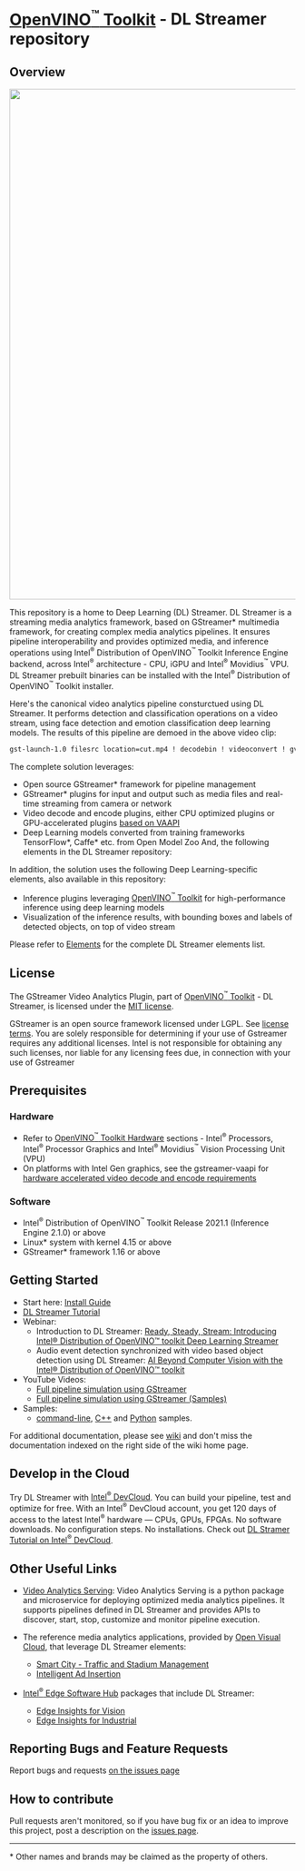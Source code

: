 # [OpenVINO<sup>&#8482;</sup> Toolkit](https://software.intel.com/en-us/openvino-toolkit) - DL Streamer repository

## Overview
<div align="center"><img src="intro.gif" width=900/></div>

This repository is a home to Deep Learning (DL) Streamer. DL Streamer is a streaming media analytics framework, based on GStreamer* multimedia framework, for creating complex media analytics pipelines. It ensures pipeline interoperability and provides optimized media, and inference operations using Intel<sup>®</sup> Distribution of OpenVINO<sup>™</sup> Toolkit Inference Engine backend, across Intel<sup>®</sup> architecture - CPU, iGPU and Intel<sup>®</sup> Movidius<sup>™</sup> VPU. DL Streamer prebuilt binaries can be installed with the Intel<sup>®</sup> Distribution of OpenVINO<sup>™</sup> Toolkit installer.

Here's the canonical video analytics pipeline consturctued using DL Streamer. It performs detection and classification operations on a video stream, using face detection and emotion classification deep learning models. The results of this pipeline are demoed in the above video clip:
```sh
gst-launch-1.0 filesrc location=cut.mp4 ! decodebin ! videoconvert ! gvadetect model=face-detection-adas-0001.xml ! gvaclassify model=emotions-recognition-retail-0003.xml model-proc=emotions-recognition-retail-0003.json ! gvawatermark ! xvimagesink sync=false
```

The complete solution leverages:
* Open source GStreamer* framework for pipeline management
* GStreamer* plugins for input and output such as media files and real-time streaming from camera or network
* Video decode and encode plugins, either CPU optimized plugins or GPU-accelerated plugins [based on VAAPI](https://github.com/GStreamer/gstreamer-vaapi)
* Deep Learning models converted from training frameworks TensorFlow*, Caffe* etc. from Open Model Zoo
And, the following elements in the DL Streamer repository:

In addition, the solution uses the following Deep Learning-specific elements, also available in this repository:
* Inference plugins leveraging [OpenVINO<sup>&#8482;</sup> Toolkit](https://software.intel.com/en-us/openvino-toolkit) for high-performance inference using deep learning models
* Visualization of the inference results, with bounding boxes and labels of detected objects, on top of video stream

Please refer to [Elements](https://github.com/openvinotoolkit/dlstreamer_gst/wiki/Elements) for the complete DL Streamer elements list.


## License
The GStreamer Video Analytics Plugin, part of [OpenVINO<sup>&#8482;</sup> Toolkit](https://software.intel.com/en-us/openvino-toolkit) - DL Streamer, is licensed under the [MIT license](LICENSE).

GStreamer is an open source framework licensed under LGPL. See [license terms](https://gstreamer.freedesktop.org/documentation/frequently-asked-questions/licensing.html?gi-language=c). You are solely responsible for determining if your use of Gstreamer requires any additional licenses.  Intel is not responsible for obtaining any such licenses, nor liable for any licensing fees due, in connection with your use of Gstreamer

## Prerequisites
### Hardware
* Refer to [OpenVINO<sup>™</sup> Toolkit Hardware](https://software.intel.com/content/www/us/en/develop/tools/openvino-toolkit/hardware.html) sections - Intel<sup>®</sup> Processors, Intel<sup>®</sup> Processor Graphics and Intel<sup>®</sup> Movidius<sup>™</sup> Vision Processing Unit (VPU)
* On platforms with Intel Gen graphics, see the gstreamer-vaapi for [hardware accelerated video decode and encode requirements](https://github.com/GStreamer/gstreamer-vaapi)

### Software
* Intel<sup>®</sup> Distribution of OpenVINO<sup>&#8482;</sup> Toolkit Release 2021.1 (Inference Engine 2.1.0) or above
* Linux* system with kernel 4.15 or above
* GStreamer* framework 1.16 or above

## Getting Started
* Start here: [Install Guide](https://github.com/openvinotoolkit/dlstreamer_gst/wiki/Install-Guide)
* [DL Streamer Tutorial](https://github.com/openvinotoolkit/dlstreamer_gst/wiki/GStreamer%20Video%20Analytics%20Tutorial)
* Webinar:
    * Introduction to DL Streamer: [Ready, Steady, Stream: Introducing Intel® Distribution of OpenVINO™ toolkit Deep Learning Streamer](https://techdecoded.intel.io/essentials/ready-steady-stream-introducing-intel-distribution-of-openvino-toolkit-deep-learning-streamer/#gs.nuybc3)
    * Audio event detection synchronized with video based object detection using DL Streamer: [AI Beyond Computer Vision with the Intel® Distribution of OpenVINO™ toolkit](https://techdecoded.intel.io/essentials/ai-beyond-computer-vision-with-the-intel-distribution-of-openvino-toolkit)
* YouTube Videos:
    * [Full pipeline simulation using GStreamer](https://www.youtube.com/watch?v=fWhPV_IqDy0)
    * [Full pipeline simulation using GStreamer (Samples)](https://www.youtube.com/watch?v=EqHznsUR1sE)
* Samples:
    * [command-line](samples/gst_launch), [C++](samples/cpp/draw_face_attributes) and [Python](samples/python/draw_face_attributes/) samples.

For additional documentation, please see [wiki](https://github.com/openvinotoolkit/dlstreamer_gst/wiki) and don't miss the documentation indexed on the right side of the wiki home page.

## Develop in the Cloud
Try DL Streamer with [Intel<sup>&reg;</sup> DevCloud](https://devcloud.intel.com/edge/get_started/devcloud/). You can build your pipeline, test and optimize for free. With an Intel<sup>®</sup> DevCloud account, you get 120 days of access to the latest Intel<sup>®</sup> hardware — CPUs, GPUs, FPGAs. No software downloads. No configuration steps. No installations. Check out [DL Stramer Tutorial on Intel<sup>&reg;</sup> DevCloud](https://devcloud.intel.com/edge/advanced/advanced_tutorials/).

## Other Useful Links
* [Video Analytics Serving](https://github.com/openvinotoolkit/dlstreamer_gst/wiki/Elements): Video Analytics Serving is a python package and microservice for deploying optimized media analytics pipelines. It supports pipelines defined in DL Streamer and provides APIs to discover, start, stop, customize and monitor pipeline execution.
* The reference media analytics applications, provided by [Open Visual Cloud](https://01.org/openvisualcloud), that leverage DL Streamer elements:
    *  [Smart City - Traffic and Stadium Management](https://github.com/OpenVisualCloud/Smart-City-Sample)
    * [Intelligent Ad Insertion](https://github.com/OpenVisualCloud/Ad-Insertion-Sample)
* [Intel<sup>®</sup> Edge Software Hub](https://www.intel.com/content/www/us/en/edge-computing/edge-software-hub.html) packages that include DL Streamer:

    * [Edge Insights for Vision](https://software.intel.com/content/www/us/en/develop/topics/iot/edge-solutions/vision-recipes.html)
    * [Edge Insights for Industrial](https://software.intel.com/content/www/us/en/develop/topics/iot/edge-solutions/industrial-recipes.html)



## Reporting Bugs and Feature Requests
Report bugs and requests [on the issues page](https://github.com/openvinotoolkit/dlstreamer_gst/issues)


## How to contribute
Pull requests aren't monitored, so if you have bug fix or an idea to improve this project, post a description on the [issues page](https://github.com/openvinotoolkit/dlstreamer_gst/issues).

---
\* Other names and brands may be claimed as the property of others.
